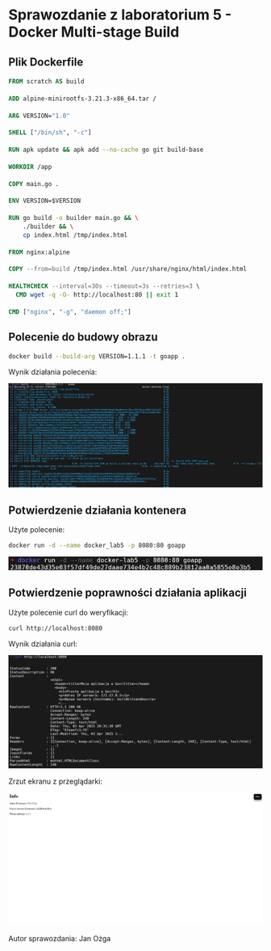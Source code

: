 # Sprawozdanie z laboratorium 5 - Docker Multi-stage Build

## Plik Dockerfile

```dockerfile
FROM scratch AS build

ADD alpine-minirootfs-3.21.3-x86_64.tar /

ARG VERSION="1.0"

SHELL ["/bin/sh", "-c"]

RUN apk update && apk add --no-cache go git build-base

WORKDIR /app

COPY main.go .

ENV VERSION=$VERSION

RUN go build -o builder main.go && \
    ./builder && \
    cp index.html /tmp/index.html

FROM nginx:alpine

COPY --from=build /tmp/index.html /usr/share/nginx/html/index.html

HEALTHCHECK --interval=30s --timeout=3s --retries=3 \
  CMD wget -q -O- http://localhost:80 || exit 1

CMD ["nginx", "-g", "daemon off;"]
```

## Polecenie do budowy obrazu

```bash
docker build --build-arg VERSION=1.1.1 -t goapp .
```

Wynik działania polecenia:

![Budowanie obrazu](screenshots/dockerbuild.png)

## Potwierdzenie działania kontenera

Użyte polecenie:

```bash
docker run -d --name docker_lab5 -p 8080:80 goapp
```

![Uruchomienie kontenera Docker](screenshots/dockerrun.png)

## Potwierdzenie poprawności działania aplikacji

Użyte polecenie curl do weryfikacji:

```bash
curl http://localhost:8080
```

Wynik działania curl:

![Wynik działania curl](screenshots/curl.png)

Zrzut ekranu z przeglądarki:

![Widok aplikacji w przeglądarce](screenshots/webapp.png)

Autor sprawozdania: Jan Ożga

